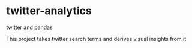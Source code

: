 # twitter-analytics
twitter and pandas

This project takes twitter search terms and derives visual insights from it
